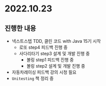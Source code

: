 # 2022.10.23

## 진행한 내용

- 넥스트스텝 TDD, 클린 코드 with Java 15기 시작
	- 로또 step4 피드백 진행 중
  - 사다리타기 step3 설계 및 개발 진행 중
	- 볼링 step1 피드백 진행 중
	- 볼링 step2 설계 및 개발 진행 중
- 자동차레이싱 피드백 강의 시청 필요
- `Unitesting` 책 정리 중
